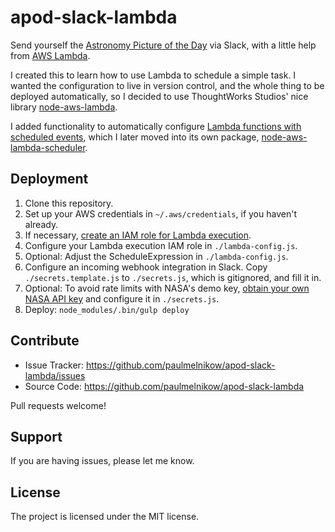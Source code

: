 apod-slack-lambda
=================

Send yourself the [Astronomy Picture of the Day][APOD] via Slack, with a
little help from [AWS Lambda][].

I created this to learn how to use Lambda to schedule a simple task. I wanted
the configuration to live in version control, and the whole thing to be
deployed automatically, so I decided to use ThoughtWorks Studios' nice library
[node-aws-lambda][].

I added functionality to automatically configure
[Lambda functions with scheduled events][schedule], which I later moved into
its own package, [node-aws-lambda-scheduler][].

[APOD]: http://apod.nasa.gov/apod/astropix.html
[AWS Lambda]: https://aws.amazon.com/lambda/
[node-aws-lambda]: https://github.com/ThoughtWorksStudios/node-aws-lambda
[schedule]: http://docs.aws.amazon.com/AmazonCloudWatch/latest/DeveloperGuide/RunLambdaSchedule.html
[node-aws-lambda-scheduler]: https://github.com/paulmelnikow/node-aws-lambda-scheduler


Deployment
----------

1. Clone this repository.
2. Set up your AWS credentials in `~/.aws/credentials`, if you haven't already.
3. If necessary, [create an IAM role for Lambda execution][IAM role].
4. Configure your Lambda execution IAM role in `./lambda-config.js`.
5. Optional: Adjust the ScheduleExpression in `./lambda-config.js`.
6. Configure an incoming webhook integration in Slack. Copy
   `./secrets.template.js` to `./secrets.js`, which is gitignored, and
   fill it in.
7. Optional: To avoid rate limits with NASA's demo key,
   [obtain your own NASA API key][NASA API key] and configure it in
    `./secrets.js`.
8. Deploy: `node_modules/.bin/gulp deploy`

[IAM role]: http://docs.aws.amazon.com/IAM/latest/UserGuide/id_roles_create_for-service.html#roles-creatingrole-service-console
[NASA API key]: https://api.nasa.gov/


Contribute
----------

- Issue Tracker: https://github.com/paulmelnikow/apod-slack-lambda/issues
- Source Code: https://github.com/paulmelnikow/apod-slack-lambda

Pull requests welcome!


Support
-------

If you are having issues, please let me know.


License
-------

The project is licensed under the MIT license.
